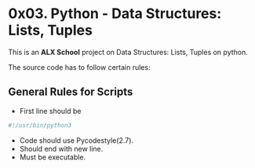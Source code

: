 # 0x03. Python - Data Structures: Lists, Tuples

This is an **ALX School**  project on Data Structures: Lists, Tuples on python.

The source code has to follow certain rules:

## General Rules for Scripts
 * First line should be
```python
#!/usr/bin/python3
```
 * Code should use Pycodestyle(2.7).
 * Should end with new line.
 * Must be executable.

